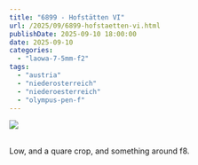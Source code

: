 ```yaml
---
title: "6899 - Hofstätten VI"
url: /2025/09/6899-hofstaetten-vi.html
publishDate: 2025-09-10 18:00:00
date: 2025-09-10
categories:
  - "laowa-7-5mm-f2"
tags:
  - "austria"
  - "niederosterreich"
  - "niederoesterreich"
  - "olympus-pen-f"
---
```

<div class="container">
<div class="center"><a target="_blank" href="https://d25zfm9zpd7gm5.cloudfront.net/1200x1200/2021/20210405_133322_lr.jpg"><img class="webfeedsFeaturedVisual" src="https://d25zfm9zpd7gm5.cloudfront.net/0600x0600/2021/20210405_133322_lr.jpg" /></a></div>
</div>
<br />

Low, and a quare crop, and something around f8.
